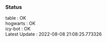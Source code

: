 ### Status


table : OK  
hogwarts : OK  
icy-bot : OK  
Latest Update : 2022-08-08 21:08:25.773326
